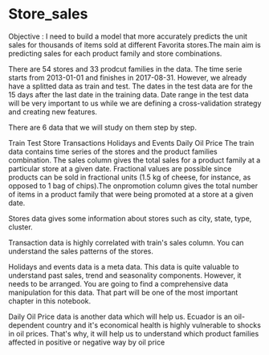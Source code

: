 # Store_sales
Objective : I need to build a model that more accurately predicts the unit sales for thousands of items sold at different Favorita stores.The main aim is predicting sales for each product family and store combinations.

There are 54 stores and 33 prodcut families in the data. The time serie starts from 2013-01-01 and finishes in 2017-08-31. However, we already have a splitted data as train and test. The dates in the test data are for the 15 days after the last date in the training data. Date range in the test data will be very important to us while we are defining a cross-validation strategy and creating new features.

There are 6 data that we will study on them step by step.

Train
Test
Store
Transactions
Holidays and Events
Daily Oil Price
The train data contains time series of the stores and the product families combination. The sales column gives the total sales for a product family at a particular store at a given date. Fractional values are possible since products can be sold in fractional units (1.5 kg of cheese, for instance, as opposed to 1 bag of chips).The onpromotion column gives the total number of items in a product family that were being promoted at a store at a given date.

Stores data gives some information about stores such as city, state, type, cluster.

Transaction data is highly correlated with train's sales column. You can understand the sales patterns of the stores.

Holidays and events data is a meta data. This data is quite valuable to understand past sales, trend and seasonality components. However, it needs to be arranged. You are going to find a comprehensive data manipulation for this data. That part will be one of the most important chapter in this notebook.

Daily Oil Price data is another data which will help us. Ecuador is an oil-dependent country and it's economical health is highly vulnerable to shocks in oil prices. That's why, it will help us to understand which product families affected in positive or negative way by oil price
